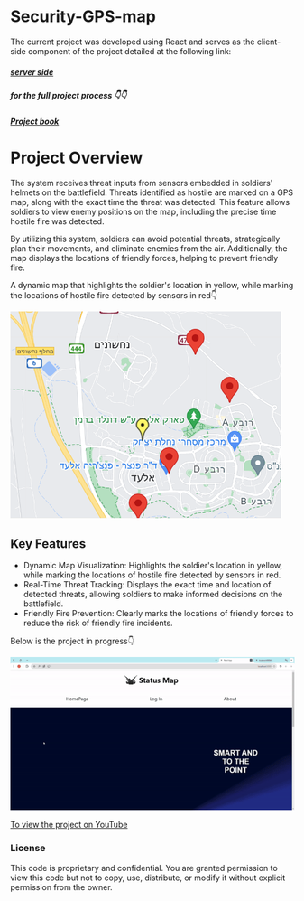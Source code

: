 # Security-GPS-map

The current project was developed using React and serves as the client-side component of the project detailed at the following link: 

##### [server side](https://github.com/odelamir/Arrow-projectiles)

##### for the full project process 👇👇



##### [Project book](https://drive.google.com/file/d/1q0O257fhMMjlEKydk6M4gX1ZXdwJTvoX/view?usp=sharing)

# Project Overview

The system receives threat inputs from sensors embedded in soldiers' helmets on the battlefield. Threats identified as hostile are marked on a GPS map, along with the exact time the threat was detected. This feature allows soldiers to view enemy positions on the map, including the precise time hostile fire was detected.

By utilizing this system, soldiers can avoid potential threats, strategically plan their movements, and eliminate enemies from the air. Additionally, the map displays the locations of friendly forces, helping to prevent friendly fire.




A dynamic map that highlights the soldier's location in yellow, while marking the locations of hostile fire detected by sensors in red👇

 ![simulation](map.png)


## Key Features

* Dynamic Map Visualization: Highlights the soldier's location in yellow, while marking the locations of hostile fire detected by sensors in red.
* Real-Time Threat Tracking: Displays the exact time and location of detected threats, allowing soldiers to make informed decisions on the battlefield.
* Friendly Fire Prevention: Clearly marks the locations of friendly forces to reduce the risk of friendly fire incidents.

Below is the project in progress👇


 
 ![Watch the simulation video](map_video.gif)

[To view the project on YouTube](https://youtu.be/b7UTdxI-3uE)



### License
This code is proprietary and confidential. You are granted permission to view this code but not to copy, use, distribute, or modify it without explicit permission from the owner.
